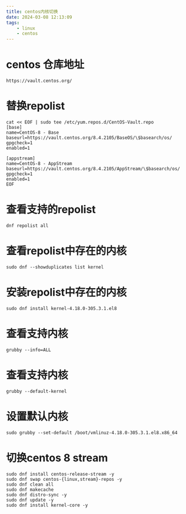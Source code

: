 ```yaml
---
title: centos内核切换
date: 2024-03-08 12:13:09
tags:
    - linux
    - centos
---
```


# centos 仓库地址
```shell
https://vault.centos.org/
```

# 替换repolist
```shell
cat << EOF | sudo tee /etc/yum.repos.d/CentOS-Vault.repo
[base]
name=CentOS-8 - Base
baseurl=https://vault.centos.org/8.4.2105/BaseOS/\$basearch/os/
gpgcheck=1
enabled=1

[appstream]
name=CentOS-8 - AppStream
baseurl=https://vault.centos.org/8.4.2105/AppStream/\$basearch/os/
gpgcheck=1
enabled=1
EOF
```

# 查看支持的repolist
```shell
dnf repolist all
```

# 查看repolist中存在的内核
```shell
sudo dnf --showduplicates list kernel
```

# 安装repolist中存在的内核
```shell
sudo dnf install kernel-4.18.0-305.3.1.el8
```

# 查看支持内核
```shell
grubby --info=ALL
```

# 查看支持内核
```shell
grubby --default-kernel
```

# 设置默认内核
```shell
sudo grubby --set-default /boot/vmlinuz-4.18.0-305.3.1.el8.x86_64
```
# 切换centos 8 stream
```
sudo dnf install centos-release-stream -y
sudo dnf swap centos-{linux,stream}-repos -y
sudo dnf clean all
sudo dnf makecache
sudo dnf distro-sync -y
sudo dnf update -y
sudo dnf install kernel-core -y
```